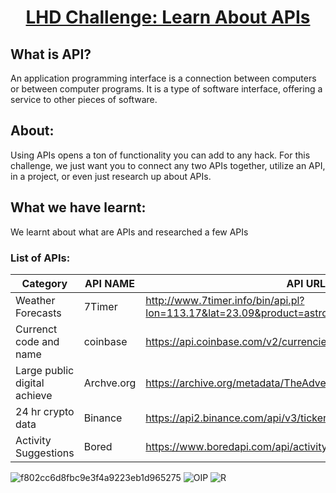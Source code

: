 <h1 align="center"><U>LHD Challenge: Learn About APIs</U></h1>

<h2>What is API?</h2>
<p>An application programming interface is a connection between computers or between computer programs. It is a type of software interface, offering a service to other pieces of software.</p>


<h2>About: </h2>
<p>Using APIs opens a ton of functionality you can add to any hack. For this challenge, we just want you to connect any two APIs together, utilize an API, in a project, or even just research up about APIs.</p>

<h2>What we have learnt: </h2>
<p>We learnt about what are APIs and researched a few APIs</p>


<h3>List of APIs: </h3>

| Category  | API NAME | API URL |
| ------------- | ------------- | ------------- |
Weather Forecasts      | 7Timer            | http://www.7timer.info/bin/api.pl?lon=113.17&lat=23.09&product=astro&output=json
Currenct code and name    |	coinbase       | https://api.coinbase.com/v2/currencies
Large public digital achieve | Archve.org  | https://archive.org/metadata/TheAdventuresOfTomSawyer_201303
24 hr crypto data     | Binance	           | https://api2.binance.com/api/v3/ticker/24hr
Activity Suggestions      | Bored          | https://www.boredapi.com/api/activity

![f802cc6d8fbc9e3f4a9223eb1d965275](https://user-images.githubusercontent.com/86939391/136805531-6ba35b6c-a473-4369-a457-63df84feba5f.png)
![OIP](https://user-images.githubusercontent.com/86939391/136805823-ba3d0346-6234-4b0b-a5a1-70237cd71da1.jpg)
![R](https://user-images.githubusercontent.com/86939391/136805952-ff7489cd-5aff-44d9-b9ad-0ecba7e91c00.jpg)
